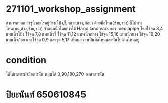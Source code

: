 ﻿# 271101_workshop_assignment
สามารถบอก ว่าชูนิ้วอะไรอยู่บ้าง(โป้ง,ชี้,กลาง,นาง,ก้อย) ด้วยมือไหน(ซ้าย,ขวา) ชี้ไปทางไหน(บน,ล่าง,ซ้าย,ขวา)
จำแนกนิ้วโดยการใช้ Hand landmark ของ mediapipe
โดยใช้จุด 3,4 แทนนิ้วโป้ง ใช้จุด 7,8 แทนนิ้วชี้ ใช้จุด 11,12 แทนนิ้วกลาง ใช้จุด 15,16 แทนนิ้วนาง ใช้จุด 19,20 แทนนิ้วก้อย
และใช้จุด 0,9 และจุด 5,17 เพื่อบอกว่าเป็นมือไหนและหันไปด้านไหนอยู่

# condition 
ใช้ได้เฉพาะฝ่ามือเท่านั้น
หมุนได้ 0,90,180,270 องศาเท่านั้น

# ปิยะนันท์ 650610845
